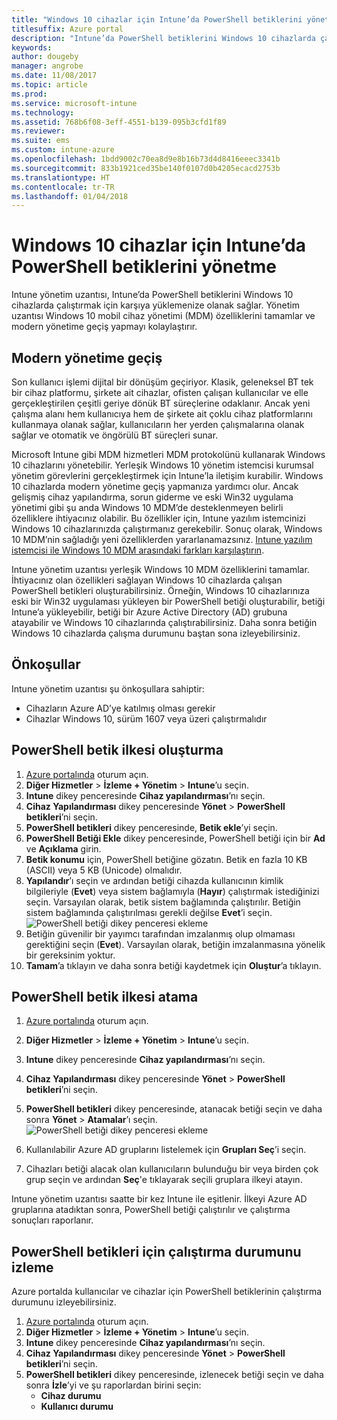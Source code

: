 ```yaml
---
title: "Windows 10 cihazlar için Intune’da PowerShell betiklerini yönetme"
titlesuffix: Azure portal
description: "Intune’da PowerShell betiklerini Windows 10 cihazlarda çalıştırmak için nasıl karşıya yükleyeceğinizi öğrenin."
keywords: 
author: dougeby
manager: angrobe
ms.date: 11/08/2017
ms.topic: article
ms.prod: 
ms.service: microsoft-intune
ms.technology: 
ms.assetid: 768b6f08-3eff-4551-b139-095b3cfd1f89
ms.reviewer: 
ms.suite: ems
ms.custom: intune-azure
ms.openlocfilehash: 1bdd9002c70ea8d9e8b16b73d4d8416eeec3341b
ms.sourcegitcommit: 833b1921ced35be140f0107d0b4205ecacd2753b
ms.translationtype: HT
ms.contentlocale: tr-TR
ms.lasthandoff: 01/04/2018
---
```

# <a name="manage-powershell-scripts-in-intune-for-windows-10-devices"></a>Windows 10 cihazlar için Intune’da PowerShell betiklerini yönetme
Intune yönetim uzantısı, Intune’da PowerShell betiklerini Windows 10 cihazlarda çalıştırmak için karşıya yüklemenize olanak sağlar. Yönetim uzantısı Windows 10 mobil cihaz yönetimi (MDM) özelliklerini tamamlar ve modern yönetime geçiş yapmayı kolaylaştırır.

## <a name="moving-to-modern-management"></a>Modern yönetime geçiş
Son kullanıcı işlemi dijital bir dönüşüm geçiriyor. Klasik, geleneksel BT tek bir cihaz platformu, şirkete ait cihazlar, ofisten çalışan kullanıcılar ve elle gerçekleştirilen çeşitli geriye dönük BT süreçlerine odaklanır. Ancak yeni çalışma alanı hem kullanıcıya hem de şirkete ait çoklu cihaz platformlarını kullanmaya olanak sağlar, kullanıcıların her yerden çalışmalarına olanak sağlar ve otomatik ve öngörülü BT süreçleri sunar. 

Microsoft Intune gibi MDM hizmetleri MDM protokolünü kullanarak Windows 10 cihazlarını yönetebilir. Yerleşik Windows 10 yönetim istemcisi kurumsal yönetim görevlerini gerçekleştirmek için Intune’la iletişim kurabilir. Windows 10 cihazlarda modern yönetime geçiş yapmanıza yardımcı olur. Ancak gelişmiş cihaz yapılandırma, sorun giderme ve eski Win32 uygulama yönetimi gibi şu anda Windows 10 MDM’de desteklenmeyen belirli özelliklere ihtiyacınız olabilir. Bu özellikler için, Intune yazılım istemcinizi Windows 10 cihazlarınızda çalıştırmanız gerekebilir. Sonuç olarak, Windows 10 MDM’nin sağladığı yeni özelliklerden yararlanamazsınız. [Intune yazılım istemcisi ile Windows 10 MDM arasındaki farkları karşılaştırın](https://docs.microsoft.com/intune-classic/deploy-use/pc-management-comparison).

Intune yönetim uzantısı yerleşik Windows 10 MDM özelliklerini tamamlar. İhtiyacınız olan özellikleri sağlayan Windows 10 cihazlarda çalışan PowerShell betikleri oluşturabilirsiniz. Örneğin, Windows 10 cihazlarınıza eski bir Win32 uygulaması yükleyen bir PowerShell betiği oluşturabilir, betiği Intune’a yükleyebilir, betiği bir Azure Active Directory (AD) grubuna atayabilir ve Windows 10 cihazlarında çalıştırabilirsiniz. Daha sonra betiğin Windows 10 cihazlarda çalışma durumunu baştan sona izleyebilirsiniz.

## <a name="prerequisites"></a>Önkoşullar
Intune yönetim uzantısı şu önkoşullara sahiptir:
- Cihazların Azure AD’ye katılmış olması gerekir
- Cihazlar Windows 10, sürüm 1607 veya üzeri çalıştırmalıdır

## <a name="create-a-powershell-script-policy"></a>PowerShell betik ilkesi oluşturma 
1. [Azure portalında](https://portal.azure.com) oturum açın.
2. **Diğer Hizmetler** > **İzleme + Yönetim** > **Intune**’u seçin.
3. **Intune** dikey penceresinde **Cihaz yapılandırması**’nı seçin.
4. **Cihaz Yapılandırması** dikey penceresinde **Yönet** > **PowerShell betikleri**’ni seçin.
5. **PowerShell betikleri** dikey penceresinde, **Betik ekle**’yi seçin.
6. **PowerShell Betiği Ekle** dikey penceresinde, PowerShell betiği için bir **Ad** ve **Açıklama** girin.
7. **Betik konumu** için, PowerShell betiğine gözatın. Betik en fazla 10 KB (ASCII) veya 5 KB (Unicode) olmalıdır.
8. **Yapılandır**’ı seçin ve ardından betiği cihazda kullanıcının kimlik bilgileriyle (**Evet**) veya sistem bağlamıyla (**Hayır**) çalıştırmak istediğinizi seçin. Varsayılan olarak, betik sistem bağlamında çalıştırılır. Betiğin sistem bağlamında çalıştırılması gerekli değilse **Evet**’i seçin. 
  ![PowerShell betiği dikey penceresi ekleme](./media/mgmt-extension-add-script.png)
9. Betiğin güvenilir bir yayımcı tarafından imzalanmış olup olmaması gerektiğini seçin (**Evet**). Varsayılan olarak, betiğin imzalanmasına yönelik bir gereksinim yoktur. 
10. **Tamam**’a tıklayın ve daha sonra betiği kaydetmek için **Oluştur**’a tıklayın.

## <a name="assign-a-powershell-script-policy"></a>PowerShell betik ilkesi atama
1. [Azure portalında](https://portal.azure.com) oturum açın.
2. **Diğer Hizmetler** > **İzleme + Yönetim** > **Intune**’u seçin.
3. **Intune** dikey penceresinde **Cihaz yapılandırması**’nı seçin.
4. **Cihaz Yapılandırması** dikey penceresinde **Yönet** > **PowerShell betikleri**’ni seçin.
5. **PowerShell betikleri** dikey penceresinde, atanacak betiği seçin ve daha sonra **Yönet** > **Atamalar**’ı seçin.
  ![PowerShell betiği dikey penceresi ekleme](./media/mgmt-extension-assignments.png)
 
6. Kullanılabilir Azure AD gruplarını listelemek için **Grupları Seç**’i seçin. 
7. Cihazları betiği alacak olan kullanıcıların bulunduğu bir veya birden çok grup seçin ve ardından **Seç**'e tıklayarak seçili gruplara ilkeyi atayın.

Intune yönetim uzantısı saatte bir kez Intune ile eşitlenir. İlkeyi Azure AD gruplarına atadıktan sonra, PowerShell betiği çalıştırılır ve çalıştırma sonuçları raporlanır. 
 
## <a name="monitor-run-status-for-powershell-scripts"></a>PowerShell betikleri için çalıştırma durumunu izleme
Azure portalda kullanıcılar ve cihazlar için PowerShell betiklerinin çalıştırma durumunu izleyebilirsiniz.
1. [Azure portalında](https://portal.azure.com) oturum açın.
2. **Diğer Hizmetler** > **İzleme + Yönetim** > **Intune**’u seçin.
3. **Intune** dikey penceresinde **Cihaz yapılandırması**’nı seçin.
4. **Cihaz Yapılandırması** dikey penceresinde **Yönet** > **PowerShell betikleri**’ni seçin.
5. **PowerShell betikleri** dikey penceresinde, izlenecek betiği seçin ve daha sonra **İzle**’yi ve şu raporlardan birini seçin:
   - **Cihaz durumu**
   - **Kullanıcı durumu**
